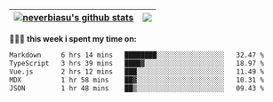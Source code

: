 | <a href="https://github.com/neverbiasu"><img align="center" src="https://github-readme-stats.vercel.app/api?username=neverbiasu&theme=catppuccin_mocha&show_icons=true&hide_border=true&count_private=true" alt="neverbiasu's github stats" /></a> | <a href="https://github.com/neverbiasu"><img align="center" src="https://github-readme-stats.vercel.app/api/top-langs/?username=neverbiasu&theme=catppuccin_mocha&show_icons=true&hide_border=true&layout=compact" /></a> |
| ------------- | ------------- |

👨🏾‍💻 **this week i spent my time on:**
<!--START_SECTION:waka-->

```txt
Markdown     6 hrs 14 mins   ████████░░░░░░░░░░░░░░░░░   32.47 %
TypeScript   3 hrs 39 mins   ████▓░░░░░░░░░░░░░░░░░░░░   18.97 %
Vue.js       2 hrs 12 mins   ███░░░░░░░░░░░░░░░░░░░░░░   11.49 %
MDX          1 hr 58 mins    ██▓░░░░░░░░░░░░░░░░░░░░░░   10.31 %
JSON         1 hr 48 mins    ██▒░░░░░░░░░░░░░░░░░░░░░░   09.43 %
```

<!--END_SECTION:waka-->
